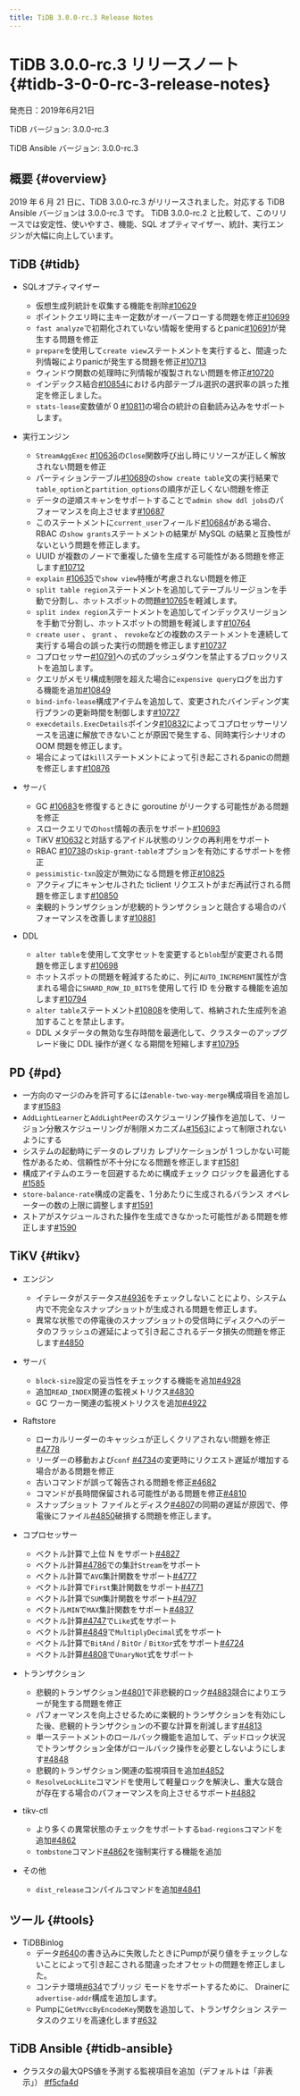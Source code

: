 ```yaml
---
title: TiDB 3.0.0-rc.3 Release Notes
---
```


# TiDB 3.0.0-rc.3 リリースノート {#tidb-3-0-0-rc-3-release-notes}

発売日：2019年6月21日

TiDB バージョン: 3.0.0-rc.3

TiDB Ansible バージョン: 3.0.0-rc.3

## 概要 {#overview}

2019 年 6 月 21 日に、TiDB 3.0.0-rc.3 がリリースされました。対応する TiDB Ansible バージョンは 3.0.0-rc.3 です。 TiDB 3.0.0-rc.2 と比較して、このリリースでは安定性、使いやすさ、機能、SQL オプティマイザー、統計、実行エンジンが大幅に向上しています。

## TiDB {#tidb}

-   SQLオプティマイザー
    -   仮想生成列統計を収集する機能を削除[<a href="https://github.com/pingcap/tidb/pull/10629">#10629</a>](https://github.com/pingcap/tidb/pull/10629)
    -   ポイントクエリ時に主キー定数がオーバーフローする問題を修正[<a href="https://github.com/pingcap/tidb/pull/10699">#10699</a>](https://github.com/pingcap/tidb/pull/10699)
    -   `fast analyze`で初期化されていない情報を使用するとpanic[<a href="https://github.com/pingcap/tidb/pull/10691">#10691</a>](https://github.com/pingcap/tidb/pull/10691)が発生する問題を修正
    -   `prepare`を使用して`create view`ステートメントを実行すると、間違った列情報によりpanicが発生する問題を修正[<a href="https://github.com/pingcap/tidb/pull/10713">#10713</a>](https://github.com/pingcap/tidb/pull/10713)
    -   ウィンドウ関数の処理時に列情報が複製されない問題を修正[<a href="https://github.com/pingcap/tidb/pull/10720">#10720</a>](https://github.com/pingcap/tidb/pull/10720)
    -   インデックス結合[<a href="https://github.com/pingcap/tidb/pull/10854">#10854</a>](https://github.com/pingcap/tidb/pull/10854)における内部テーブル選択の選択率の誤った推定を修正しました。
    -   `stats-lease`変数値が 0 [<a href="https://github.com/pingcap/tidb/pull/10811">#10811</a>](https://github.com/pingcap/tidb/pull/10811)の場合の統計の自動読み込みをサポートします。

-   実行エンジン
    -   `StreamAggExec` [<a href="https://github.com/pingcap/tidb/pull/10636">#10636</a>](https://github.com/pingcap/tidb/pull/10636)の`Close`関数呼び出し時にリソースが正しく解放されない問題を修正
    -   パーティションテーブル[<a href="https://github.com/pingcap/tidb/pull/10689">#10689</a>](https://github.com/pingcap/tidb/pull/10689)の`show create table`文の実行結果で`table_option`と`partition_options`の順序が正しくない問題を修正
    -   データの逆順スキャンをサポートすることで`admin show ddl jobs`のパフォーマンスを向上させます[<a href="https://github.com/pingcap/tidb/pull/10687">#10687</a>](https://github.com/pingcap/tidb/pull/10687)
    -   このステートメントに`current_user`フィールド[<a href="https://github.com/pingcap/tidb/pull/10684">#10684</a>](https://github.com/pingcap/tidb/pull/10684)がある場合、RBAC の`show grants`ステートメントの結果が MySQL の結果と互換性がないという問題を修正します。
    -   UUID が複数のノードで重複した値を生成する可能性がある問題を修正します[<a href="https://github.com/pingcap/tidb/pull/10712">#10712</a>](https://github.com/pingcap/tidb/pull/10712)
    -   `explain` [<a href="https://github.com/pingcap/tidb/pull/10635">#10635</a>](https://github.com/pingcap/tidb/pull/10635)で`show view`特権が考慮されない問題を修正
    -   `split table region`ステートメントを追加してテーブルリージョンを手動で分割し、ホットスポットの問題[<a href="https://github.com/pingcap/tidb/pull/10765">#10765</a>](https://github.com/pingcap/tidb/pull/10765)を軽減します。
    -   `split index region`ステートメントを追加してインデックスリージョンを手動で分割し、ホットスポットの問題を軽減します[<a href="https://github.com/pingcap/tidb/pull/10764">#10764</a>](https://github.com/pingcap/tidb/pull/10764)
    -   `create user` 、 `grant` 、 `revoke`などの複数のステートメントを連続して実行する場合の誤った実行の問題を修正します[<a href="https://github.com/pingcap/tidb/pull/10737">#10737</a>](https://github.com/pingcap/tidb/pull/10737)
    -   コプロセッサー[<a href="https://github.com/pingcap/tidb/pull/10791">#10791</a>](https://github.com/pingcap/tidb/pull/10791)への式のプッシュダウンを禁止するブロックリストを追加します。
    -   クエリがメモリ構成制限を超えた場合に`expensive query`ログを出力する機能を追加[<a href="https://github.com/pingcap/tidb/pull/10849">#10849</a>](https://github.com/pingcap/tidb/pull/10849)
    -   `bind-info-lease`構成アイテムを追加して、変更されたバインディング実行プランの更新時間を制御します[<a href="https://github.com/pingcap/tidb/pull/10727">#10727</a>](https://github.com/pingcap/tidb/pull/10727)
    -   `execdetails.ExecDetails`ポインタ[<a href="https://github.com/pingcap/tidb/pull/10832">#10832</a>](https://github.com/pingcap/tidb/pull/10832)によってコプロセッサーリソースを迅速に解放できないことが原因で発生する、同時実行シナリオの OOM 問題を修正します。
    -   場合によっては`kill`ステートメントによって引き起こされるpanicの問題を修正します[<a href="https://github.com/pingcap/tidb/pull/10876">#10876</a>](https://github.com/pingcap/tidb/pull/10876)

-   サーバ
    -   GC [<a href="https://github.com/pingcap/tidb/pull/10683">#10683</a>](https://github.com/pingcap/tidb/pull/10683)を修復するときに goroutine がリークする可能性がある問題を修正
    -   スロークエリでの`host`情報の表示をサポート[<a href="https://github.com/pingcap/tidb/pull/10693">#10693</a>](https://github.com/pingcap/tidb/pull/10693)
    -   TiKV [<a href="https://github.com/pingcap/tidb/pull/10632">#10632</a>](https://github.com/pingcap/tidb/pull/10632)と対話するアイドル状態のリンクの再利用をサポート
    -   RBAC [<a href="https://github.com/pingcap/tidb/pull/10738">#10738</a>](https://github.com/pingcap/tidb/pull/10738)の`skip-grant-table`オプションを有効にするサポートを修正
    -   `pessimistic-txn`設定が無効になる問題を修正[<a href="https://github.com/pingcap/tidb/pull/10825">#10825</a>](https://github.com/pingcap/tidb/pull/10825)
    -   アクティブにキャンセルされた ticlient リクエストがまだ再試行される問題を修正します[<a href="https://github.com/pingcap/tidb/pull/10850">#10850</a>](https://github.com/pingcap/tidb/pull/10850)
    -   楽観的トランザクションが悲観的トランザクションと競合する場合のパフォーマンスを改善します[<a href="https://github.com/pingcap/tidb/pull/10881">#10881</a>](https://github.com/pingcap/tidb/pull/10881)

-   DDL
    -   `alter table`を使用して文字セットを変更すると`blob`型が変更される問題を修正します[<a href="https://github.com/pingcap/tidb/pull/10698">#10698</a>](https://github.com/pingcap/tidb/pull/10698)
    -   ホットスポットの問題を軽減するために、列に`AUTO_INCREMENT`属性が含まれる場合に`SHARD_ROW_ID_BITS`を使用して行 ID を分散する機能を追加します[<a href="https://github.com/pingcap/tidb/pull/10794">#10794</a>](https://github.com/pingcap/tidb/pull/10794)
    -   `alter table`ステートメント[<a href="https://github.com/pingcap/tidb/pull/10808">#10808</a>](https://github.com/pingcap/tidb/pull/10808)を使用して、格納された生成列を追加することを禁止します。
    -   DDL メタデータの無効な生存時間を最適化して、クラスターのアップグレード後に DDL 操作が遅くなる期間を短縮します[<a href="https://github.com/pingcap/tidb/pull/10795">#10795</a>](https://github.com/pingcap/tidb/pull/10795)

## PD {#pd}

-   一方向のマージのみを許可するには`enable-two-way-merge`構成項目を追加します[<a href="https://github.com/pingcap/pd/pull/1583">#1583</a>](https://github.com/pingcap/pd/pull/1583)
-   `AddLightLearner`と`AddLightPeer`のスケジューリング操作を追加して、リージョン分散スケジューリングが制限メカニズム[<a href="https://github.com/pingcap/pd/pull/1563">#1563</a>](https://github.com/pingcap/pd/pull/1563)によって制限されないようにする
-   システムの起動時にデータのレプリカ レプリケーションが 1 つしかない可能性があるため、信頼性が不十分になる問題を修正します[<a href="https://github.com/pingcap/pd/pull/1581">#1581</a>](https://github.com/pingcap/pd/pull/1581)
-   構成アイテムのエラーを回避するために構成チェック ロジックを最適化する[<a href="https://github.com/pingcap/pd/pull/1585">#1585</a>](https://github.com/pingcap/pd/pull/1585)
-   `store-balance-rate`構成の定義を、1 分あたりに生成されるバランス オペレーターの数の上限に調整します[<a href="https://github.com/pingcap/pd/pull/1591">#1591</a>](https://github.com/pingcap/pd/pull/1591)
-   ストアがスケジュールされた操作を生成できなかった可能性がある問題を修正します[<a href="https://github.com/pingcap/pd/pull/1590">#1590</a>](https://github.com/pingcap/pd/pull/1590)

## TiKV {#tikv}

-   エンジン
    -   イテレータがステータス[<a href="https://github.com/tikv/tikv/pull/4936">#4936</a>](https://github.com/tikv/tikv/pull/4936)をチェックしないことにより、システム内で不完全なスナップショットが生成される問題を修正します。
    -   異常な状態での停電後のスナップショットの受信時にディスクへのデータのフラッシュの遅延によって引き起こされるデータ損失の問題を修正します[<a href="https://github.com/tikv/tikv/pull/4850">#4850</a>](https://github.com/tikv/tikv/pull/4850)

-   サーバ
    -   `block-size`設定の妥当性をチェックする機能を追加[<a href="https://github.com/tikv/tikv/pull/4928">#4928</a>](https://github.com/tikv/tikv/pull/4928)
    -   追加`READ_INDEX`関連の監視メトリクス[<a href="https://github.com/tikv/tikv/pull/4830">#4830</a>](https://github.com/tikv/tikv/pull/4830)
    -   GC ワーカー関連の監視メトリクスを追加[<a href="https://github.com/tikv/tikv/pull/4922">#4922</a>](https://github.com/tikv/tikv/pull/4922)

-   Raftstore
    -   ローカルリーダーのキャッシュが正しくクリアされない問題を修正[<a href="https://github.com/tikv/tikv/pull/4778">#4778</a>](https://github.com/tikv/tikv/pull/4778)
    -   リーダーの移動および`conf` [<a href="https://github.com/tikv/tikv/pull/4734">#4734</a>](https://github.com/tikv/tikv/pull/4734)の変更時にリクエスト遅延が増加する場合がある問題を修正
    -   古いコマンドが誤って報告される問題を修正[<a href="https://github.com/tikv/tikv/pull/4682">#4682</a>](https://github.com/tikv/tikv/pull/4682)
    -   コマンドが長時間保留される可能性がある問題を修正[<a href="https://github.com/tikv/tikv/pull/4810">#4810</a>](https://github.com/tikv/tikv/pull/4810)
    -   スナップショット ファイルとディスク[<a href="https://github.com/tikv/tikv/pull/4807">#4807</a>](https://github.com/tikv/tikv/pull/4807)の同期の遅延が原因で、停電後にファイル[<a href="https://github.com/tikv/tikv/pull/4850">#4850</a>](https://github.com/tikv/tikv/pull/4850)破損する問題を修正します。

-   コプロセッサー
    -   ベクトル計算で上位 N をサポート[<a href="https://github.com/tikv/tikv/pull/4827">#4827</a>](https://github.com/tikv/tikv/pull/4827)
    -   ベクトル計算[<a href="https://github.com/tikv/tikv/pull/4786">#4786</a>](https://github.com/tikv/tikv/pull/4786)での集計`Stream`をサポート
    -   ベクトル計算で`AVG`集計関数をサポート[<a href="https://github.com/tikv/tikv/pull/4777">#4777</a>](https://github.com/tikv/tikv/pull/4777)
    -   ベクトル計算で`First`集計関数をサポート[<a href="https://github.com/tikv/tikv/pull/4771">#4771</a>](https://github.com/tikv/tikv/pull/4771)
    -   ベクトル計算で`SUM`集計関数をサポート[<a href="https://github.com/tikv/tikv/pull/4797">#4797</a>](https://github.com/tikv/tikv/pull/4797)
    -   ベクトル`MIN`で`MAX`集計関数をサポート[<a href="https://github.com/tikv/tikv/pull/4837">#4837</a>](https://github.com/tikv/tikv/pull/4837)
    -   ベクトル計算[<a href="https://github.com/tikv/tikv/pull/4747">#4747</a>](https://github.com/tikv/tikv/pull/4747)で`Like`式をサポート
    -   ベクトル計算[<a href="https://github.com/tikv/tikv/pull/4849">#4849</a>](https://github.com/tikv/tikv/pull/4849)で`MultiplyDecimal`式をサポート
    -   ベクトル計算で`BitAnd` / `BitOr` / `BitXor`式をサポート[<a href="https://github.com/tikv/tikv/pull/4724">#4724</a>](https://github.com/tikv/tikv/pull/4724)
    -   ベクトル計算[<a href="https://github.com/tikv/tikv/pull/4808">#4808</a>](https://github.com/tikv/tikv/pull/4808)で`UnaryNot`式をサポート

-   トランザクション
    -   悲観的トランザクション[<a href="https://github.com/tikv/tikv/pull/4801">#4801</a>](https://github.com/tikv/tikv/pull/4801)で非悲観的ロック[<a href="https://github.com/tikv/tikv/pull/4883">#4883</a>](https://github.com/tikv/tikv/pull/4883)競合によりエラーが発生する問題を修正
    -   パフォーマンスを向上させるために楽観的トランザクションを有効にした後、悲観的トランザクションの不要な計算を削減します[<a href="https://github.com/tikv/tikv/pull/4813">#4813</a>](https://github.com/tikv/tikv/pull/4813)
    -   単一ステートメントのロールバック機能を追加して、デッドロック状況でトランザクション全体がロールバック操作を必要としないようにします[<a href="https://github.com/tikv/tikv/pull/4848">#4848</a>](https://github.com/tikv/tikv/pull/4848)
    -   悲観的トランザクション関連の監視項目を追加[<a href="https://github.com/tikv/tikv/pull/4852">#4852</a>](https://github.com/tikv/tikv/pull/4852)
    -   `ResolveLockLite`コマンドを使用して軽量ロックを解決し、重大な競合が存在する場合のパフォーマンスを向上させるサポート[<a href="https://github.com/tikv/tikv/pull/4882">#4882</a>](https://github.com/tikv/tikv/pull/4882)

-   tikv-ctl
    -   より多くの異常状態のチェックをサポートする`bad-regions`コマンドを追加[<a href="https://github.com/tikv/tikv/pull/4862">#4862</a>](https://github.com/tikv/tikv/pull/4862)
    -   `tombstone`コマンド[<a href="https://github.com/tikv/tikv/pull/4862">#4862</a>](https://github.com/tikv/tikv/pull/4862)を強制実行する機能を追加

-   その他
    -   `dist_release`コンパイルコマンドを追加[<a href="https://github.com/tikv/tikv/pull/4841">#4841</a>](https://github.com/tikv/tikv/pull/4841)

## ツール {#tools}

-   TiDBBinlog
    -   データ[<a href="https://github.com/pingcap/tidb-binlog/pull/640">#640</a>](https://github.com/pingcap/tidb-binlog/pull/640)の書き込みに失敗したときにPumpが戻り値をチェックしないことによって引き起こされる間違ったオフセットの問題を修正しました。
    -   コンテナ環境[<a href="https://github.com/pingcap/tidb-binlog/pull/634">#634</a>](https://github.com/pingcap/tidb-binlog/pull/634)でブリッジ モードをサポートするために、 Drainerに`advertise-addr`構成を追加します。
    -   Pumpに`GetMvccByEncodeKey`関数を追加して、トランザクション ステータスのクエリを高速化します[<a href="https://github.com/pingcap/tidb-binlog/pull/632">#632</a>](https://github.com/pingcap/tidb-binlog/pull/632)

## TiDB Ansible {#tidb-ansible}

-   クラスタの最大QPS値を予測する監視項目を追加（デフォルトは「非表示」） [<a href="https://github.com/pingcap/tidb-ansible/commit/f5cfa4d903bbcd77e01eddc8d31eabb6e6157f73">#f5cfa4d</a>](https://github.com/pingcap/tidb-ansible/commit/f5cfa4d903bbcd77e01eddc8d31eabb6e6157f73)
